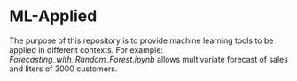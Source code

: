 # ML-Applied
The purpose of this repository is to provide machine learning tools to be applied in different contexts. For example: *Forecasting_with_Random_Forest.ipynb* allows multivariate forecast of sales and liters of 3000 customers.
